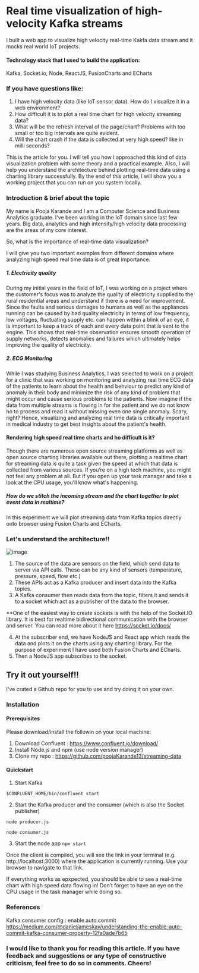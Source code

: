 # Real time visualization of high-velocity Kafka streams

I built a web app to visualize high velocity real-time Kakfa data stream and it mocks real world IoT projects.

#### Technology stack that I used to build the application:
Kafka, Socket.io, Node, ReactJS, FusionCharts and ECharts


### If you have questions like:
1. I have high velocity data (like IoT sensor data). How do I visualize it in a web environment?
2. How difficult it is to plot a real time chart for high velocity streaming data?
3. What will be the refresh interval of the page/chart? Problems with too small or too big intervals are quite evident.
4. Will the chart crash if the data is collected at very high speed? like in milli seconds?

This is the article for you. I will tell you how I approached this kind of data visualization problem with some theory and a practical example. Also, I will help you understand the architecture behind plotting real-time data using a charting library successfully. By the end of this article, I will show you a working project that you can run on you system locally.

### Introduction & brief about the topic
My name is Pooja Karande and I am a Computer Science and Business Analytics graduate. I've been working in the IoT domain since last few years. Big data, analytics and high intensity/high velocity data processing are the areas of my core interest.

So, what is the importance of real-time data visualization?

I will give you two important examples from different domains where analyzing high speed real time data is of great importance.

##### 1. Electricity quality 
During my initial years in the field of IoT, I was working on a project where the customer's focus was to analyze the quality of electricity supplied to the rural residential areas and understand if there is a need for improvement. Since the faults and serious damages to humans as well as the appliances running can be caused by bad quality electricity in terms of low frequency, low voltages, fluctuating supply etc. can happen within a blink of an eye, it is important to keep a track of each and every data point that is sent to the engine. This shows that real-time observation ensures smooth operation of supply networks, detects anomalies and failures which ultimately helps improving the quality of electricity.

##### 2. ECG Monitoring
While I was studying Business Analytics, I was selected to work on a project for a clinic that was working on monitoring and analyzing real time ECG data of the patients to learn about the health and behviour to predict any kind of anomaly in their body and minimize the risk of any kind of problem that might occur and cause serious problems to the patients. Now imagine if the data from multiple streams is flowing in for the patient and we do not know ho to process and read it without missing even one single anomaly. Scary, right? Hence, visualizing and analyzing real time data is critically important in medical industry to get best insights about the patient's health.


#### Rendering high speed real time charts and ho difficult is it?
Though there are numerous open source streaming platforms as well as open source charting libraries available out there, plotting a realtime chart for streaming data is quite a task given the speed at which that data is collected from various sources. If you’re on a high tech machine, you might not feel any problem at all. But if you open up your task manager and take a look at the CPU usage, you'll know what's happening.

##### How do we stitch the incoming stream and the chart together to plot event data in realtime?
In this experiment we will plot streaming data from Kafka topics directly onto browser using Fusion Charts and ECharts.

### Let's understand the architecture!!

![image](https://github.com/poojaKarande13/streaming-data/blob/master/images/image.jpg)

1. The source of the data are sensors on the field, which send data to server via API calls. These can be any kind of sensors (temperature, pressure, speed, flow etc.) 
2. These APIs act as a Kafka producer and insert data into the Kafka topics. 
3. A Kafka consumer then reads data from the topic, filters it and sends it to a socket which act as a publisher of the data to the browser. 

**One of the easiest way to create sockets is with the help of the Socket.IO library. It is best for realtime bidirectional communication with the browser and server. You can read more about it here https://socket.io/docs/

4. At the subscriber end, we have NodeJS and React app which reads the data and plots it on the charts using any charting library. For the purpose of experiment I have used both Fusion Charts and ECharts.
5. Then a NodeJS app subscribes to the socket.


## Try it out yourself!!

I've crated a Github repo for you to use and try doing it on your own.

### Installation

#### Prerequisites

Please download/install the followin on your local machine:
1. Download Confluent : https://www.confluent.io/download/
2. Install Node.js and npm (use node version manager)
3. Clone my repo : https://github.com/poojaKarande13/streaming-data

#### Quickstart

1. Start Kafka

```$CONFLUENT_HOME/bin/confluent start```

2. Start the Kafka producer and the consumer (which is also the Socket publisher)
```
node producer.js

node consumer.js
```

3. Start the node app
```npm start```

Once the client is compiled, you will see the link in your terminal (e.g. http://localhost:3000) where the application is currently running. Use your browser to navigate to that link.

If everything works as epxpected, you should be able to see a real-time chart with high speed data flowing in! Don’t forget to have an eye on the CPU usage in the task manager while doing so.

### References

Kafka consumer config : enable.auto.commit
https://medium.com/@danieljameskay/understanding-the-enable-auto-commit-kafka-consumer-property-12fa0ade7b65

### I would like to thank you for reading this article. If you have feedback and suggestions or any type of constructive criticism, feel free to do so in comments. Cheers!
